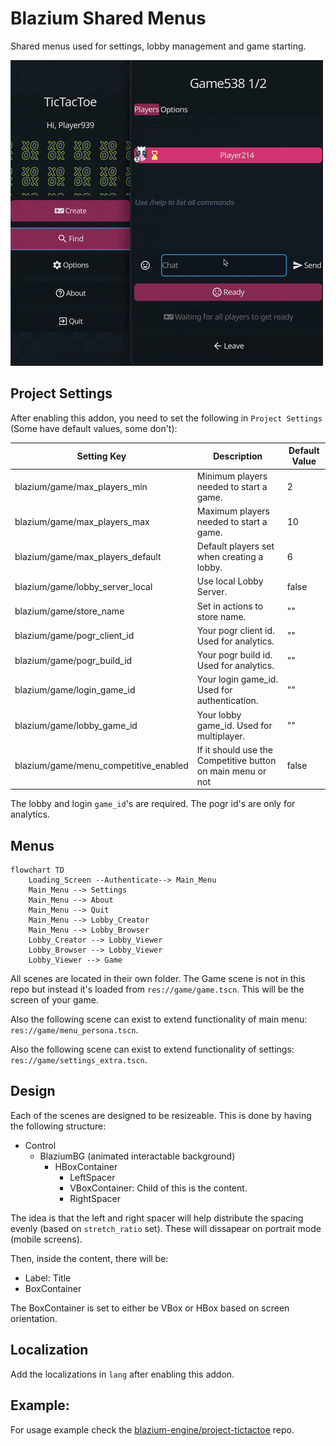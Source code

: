 # Blazium Shared Menus

Shared menus used for settings, lobby management and game starting.

![example](./docs/shared_menus.gif)

## Project Settings

After enabling this addon, you need to set the following in `Project Settings` (Some have default values, some don't):

| Setting Key | Description | Default Value |
|-|-|-|
| blazium/game/max_players_min | Minimum players needed to start a game. | 2 |
| blazium/game/max_players_max | Maximum players needed to start a game. | 10 |
| blazium/game/max_players_default | Default players set when creating a lobby. | 6 |
| blazium/game/lobby_server_local | Use local Lobby Server. | false |
| blazium/game/store_name | Set in actions to store name. | "" |
| blazium/game/pogr_client_id | Your pogr client id. Used for analytics. | "" |
| blazium/game/pogr_build_id | Your pogr build id. Used for analytics. | "" |
| blazium/game/login_game_id | Your login game_id. Used for authentication. | "" |
| blazium/game/lobby_game_id | Your lobby game_id. Used for multiplayer. | "" |
| blazium/game/menu_competitive_enabled | If it should use the Competitive button on main menu or not | false |

The lobby and login `game_id`'s are required. The pogr id's are only for analytics.

## Menus

```mermaid
flowchart TD
	Loading_Screen --Authenticate--> Main_Menu
	Main_Menu --> Settings
	Main_Menu --> About
	Main_Menu --> Quit
	Main_Menu --> Lobby_Creator
	Main_Menu --> Lobby_Browser
	Lobby_Creator --> Lobby_Viewer
	Lobby_Browser --> Lobby_Viewer
	Lobby_Viewer --> Game
```

All scenes are located in their own folder. The Game scene is not in this repo but instead it's loaded from `res://game/game.tscn`. This will be the screen of your game.

Also the following scene can exist to extend functionality of main menu: `res://game/menu_persona.tscn`.

Also the following scene can exist to extend functionality of settings: `res://game/settings_extra.tscn`.

## Design

Each of the scenes are designed to be resizeable. This is done by having the following structure:

- Control
	- BlaziumBG (animated interactable background)
		- HBoxContainer
			- LeftSpacer
			- VBoxContainer: Child of this is the content.
			- RightSpacer

The idea is that the left and right spacer will help distribute the spacing evenly (based on `stretch_ratio` set). These will dissapear on portrait mode (mobile screens).

Then, inside the content, there will be:

- Label: Title
- BoxContainer

The BoxContainer is set to either be VBox or HBox based on screen orientation.

## Localization

Add the localizations in `lang` after enabling this addon.

## Example:

For usage example check the [blazium-engine/project-tictactoe](https://github.com/blazium-engine/project-tictactoe) repo.
